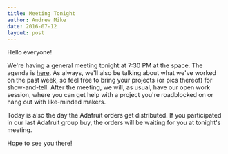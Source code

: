 ```yaml
---
title: Meeting Tonight
author: Andrew Mike
date: 2016-07-12
layout: post
---
```


Hello everyone!

We're having a general meeting tonight at 7:30 PM at the space. The agenda is [here](https://wiki.hacksburg.org/meetings:2016-07-05_general_meeting). As always, we'll also be talking about what we've worked on the past week, so feel free to bring your projects (or pics thereof) for show-and-tell. After the meeting, we will, as usual, have our open work session, where you can get help with a project you're roadblocked on or hang out with like-minded makers.

Today is also the day the Adafruit orders get distributed. If you participated in our last Adafruit group buy, the orders will be waiting for you at tonight's meeting.

Hope to see you there!
